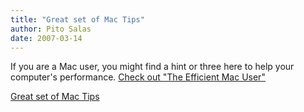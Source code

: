 ```yaml
---
title: "Great set of Mac Tips"
author: Pito Salas
date: 2007-03-14
---
```




If you are a Mac user, you might find a hint or three here to help your
computer's performance. [Check out "The Efficient Mac
User"](<http://lowendmac.com/eubanks/07/0312.html>)


[Great set of Mac Tips](None)
